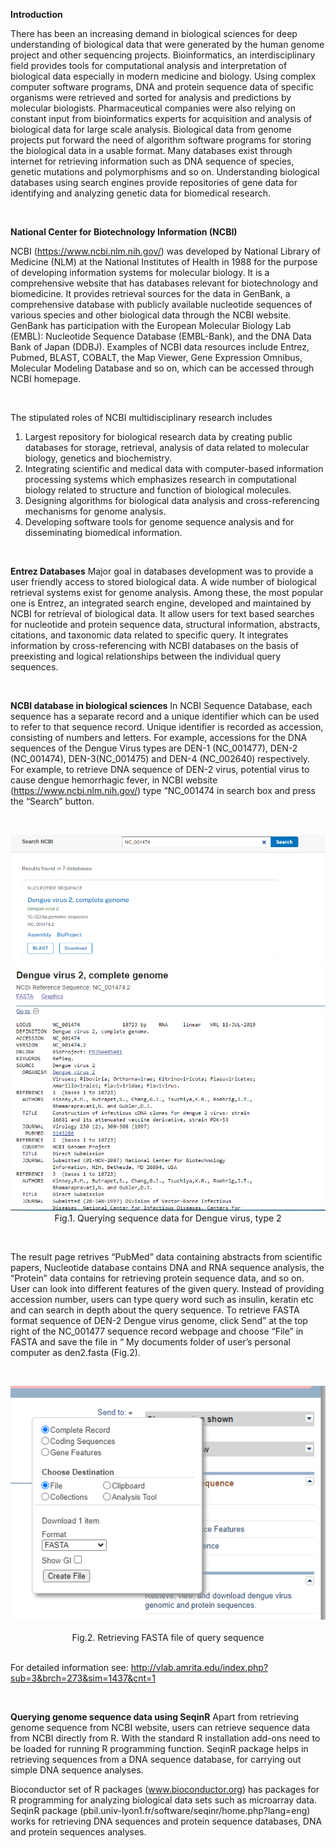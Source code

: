**Introduction**

There has been an increasing demand in biological sciences for deep understanding of biological data that were generated by the human genome project and other sequencing projects.  Bioinformatics, an interdisciplinary field provides tools for computational analysis and interpretation of biological data especially in modern medicine and biology. Using complex computer software programs, DNA and protein sequence data of specific organisms were retrieved and sorted for analysis and predictions by molecular biologists. Pharmaceutical companies were also relying on constant input from bioinformatics experts for acquisition and analysis of biological data for large scale analysis. Biological data from genome projects put forward the need of algorithm software programs for storing the biological data in a usable format. Many databases exist through internet for retrieving information such as DNA sequence of species, genetic mutations and polymorphisms and so on. Understanding biological databases using search engines provide repositories of gene data for identifying and analyzing genetic data for biomedical research. 

&nbsp;

**National Center for Biotechnology Information (NCBI)**

NCBI (https://www.ncbi.nlm.nih.gov/) was developed by National Library of Medicine (NLM) at the National Institutes of Health in 1988 for the purpose of developing information systems for molecular biology. It is a comprehensive website that has databases relevant for biotechnology and biomedicine. It provides retrieval sources for the data in GenBank, a comprehensive database with publicly available nucleotide sequences of various species and other biological data through the NCBI website. GenBank has participation with the European Molecular Biology Lab (EMBL): Nucleotide Sequence Database (EMBL-Bank), and the DNA Data Bank of Japan (DDBJ). Examples of NCBI data resources include Entrez, Pubmed, BLAST, COBALT, the Map Viewer, Gene Expression Omnibus, Molecular Modeling Database and so on, which can be accessed through NCBI homepage. 

&nbsp;

The stipulated roles of NCBI multidisciplinary research includes
1.	Largest repository for biological research data by creating public databases for storage, retrieval, analysis of data related to molecular biology, genetics and biochemistry.
2.	Integrating scientific and medical data with computer-based information processing systems which emphasizes research in computational biology related to structure and function of biological molecules.
3.	Designing algorithms for biological data analysis and cross-referencing mechanisms for genome analysis.
4.	Developing software tools for genome sequence analysis and for disseminating biomedical information.


&nbsp;

**Entrez Databases**
Major goal in databases development was to provide a user friendly access to stored biological data. A wide number of biological retrieval systems exist for genome analysis. Among these, the most popular one is Entrez, an integrated search engine, developed and maintained by NCBI for retrieval of biological data. It allow users for text based searches for nucleotide and protein sequence data, structural information, abstracts, citations, and taxonomic data related to specific query. It integrates information by cross-referencing with NCBI databases on the basis of preexisting and logical relationships between the individual query sequences.

 &nbsp;
 
 **NCBI database in biological sciences**
In NCBI Sequence Database, each sequence has a separate record and a unique identifier which can be used to refer to that sequence record. Unique identifier is recorded as accession, consisting of numbers and letters. For example, accessions for the DNA sequences of the Dengue Virus types are DEN-1 (NC_001477), DEN-2 (NC_001474), DEN-3(NC_001475) and DEN-4 (NC_002640) respectively. For example, to retrieve DNA sequence of DEN-2 virus, potential virus to cause dengue hemorrhagic fever, in NCBI website (https://www.ncbi.nlm.nih.gov/) type “NC_001474 in search box and press the “Search” button. 
 

&nbsp;
<center><img src="images/1.png" title="" /></center>


<center><img src="images/2.png" title="" /></center>

 <center>Fig.1. Querying sequence data for Dengue virus, type 2</center>

&nbsp;

The result page retrives “PubMed” data containing abstracts from scientific papers, Nucleotide database contains DNA and RNA sequence analysis, the “Protein” data contains for retrieving protein sequence data, and so on. User can look into different features of the given query. Instead of providing accession number, users can type query word such as insulin, keratin etc and can search in depth about the query sequence. 
To retrieve FASTA format sequence of DEN-2 Dengue virus genome, click Send” at the top right of the NC_001477 sequence record webpage and choose “File” in FASTA and save the file in “ My documents folder of user’s personal computer as den2.fasta (Fig.2). 

 
 &nbsp;
<center><img src="images/3.png" title="" /></center>
&nbsp;
 
<center>Fig.2. Retrieving FASTA file of query sequence</center>
&nbsp;


For detailed information see:
http://vlab.amrita.edu/index.php?sub=3&brch=273&sim=1437&cnt=1 


&nbsp;

**Querying genome sequence data using SeqinR**
Apart from retrieving genome sequence from NCBI website, users can retrieve sequence data from NCBI directly from R. With the standard R installation add-ons need to be loaded for running R programming function. SeqinR package helps in retrieving sequences from a DNA sequence database, for carrying out simple DNA sequence analyses.
	
Bioconductor set of R packages (www.bioconductor.org) has packages for R programming for analyzing biological data sets such as microarray data. 
SeqinR package (pbil.univ-lyon1.fr/software/seqinr/home.php?lang=eng) works for retrieving DNA sequences and protein sequence databases, DNA and protein sequences analyses.